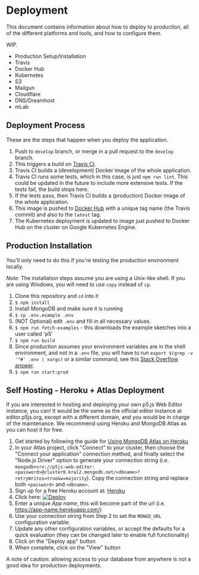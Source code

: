# Deployment

This document contains information about how to deploy to production, all of the different platforms and tools, and how to configure them.

WIP.
* Production Setup/Installation
* Travis
* Docker Hub
* Kubernetes
* S3
* Mailgun
* Cloudflare
* DNS/Dreamhost
* mLab

## Deployment Process

These are the steps that happen when you deploy the application.

1. Push to `develop` branch, or merge in a pull request to the `develop` branch.
2. This triggers a build on [Travis CI](https://travis-ci.org/processing/p5.js-web-editor).
3. Travis CI builds a (development) Docker image of the whole application.
4. Travis CI runs some tests, which in this case, is just `npm run lint`. This could be updated in the future to include more extensive tests. If the tests fail, the build stops here.
5. If the tests pass, then Travis CI builds a (production) Docker image of the whole application.
6. This image is pushed to [Docker Hub](https://hub.docker.com/r/catarak/p5.js-web-editor/) with a unique tag name (the Travis commit) and also to the `latest` tag.
7. The Kubernetes deployment is updated to image just pushed to Docker Hub on the cluster on Google Kubernetes Engine.

## Production Installation

You'll only need to do this if you're testing the production environment locally.

_Note_: The installation steps assume you are using a Unix-like shell. If you are using Windows, you will need to use `copy` instead of `cp`.

1. Clone this repository and `cd` into it
2. `$ npm install`
3. Install MongoDB and make sure it is running
4. `$ cp .env.example .env`
5. (NOT Optional) edit `.env` and fill in all necessary values.
6. `$ npm run fetch-examples` - this downloads the example sketches into a user called 'p5'
7. `$ npm run build`
8. Since production assumes your environment variables are in the shell environment, and not in a `.env` file, you will have to run `export $(grep -v '^#' .env | xargs)` or a similar command, see this [Stack Overflow answer](https://stackoverflow.com/a/20909045/4086967).
9. `$ npm run start:prod`

## Self Hosting - Heroku + Atlas Deployment

If you are interested in hosting and deploying your own p5.js Web Editor instance, you can! It would be the same as the official editor instance at editor.p5js.org, except with a different domain, and you would be in charge of the maintenance. We recommend using Heroku and MongoDB Atlas as you can host it for free.

1. Get started by following the guide for [Using MongoDB Atlas on Heroku](https://developer.mongodb.com/how-to/use-atlas-on-heroku/)
2. In your Atlas project, click "Connect" to your cluster, then choose the "Connect your application" connection method, and finally select the "Node.js Driver" option to generate your connection string (i.e. `mongodb+srv://p5js-web-editor:<password>@cluster0.kral2.mongodb.net/<dbname>?retryWrites=true&w=majority`). Copy the connection string and replace both `<password>` and `<dbname>`.
3. Sign up for a free Heroku account at: [Heroku](https://www.heroku.com/)
4. Click here: [![Deploy](https://www.herokucdn.com/deploy/button.svg)](https://heroku.com/deploy?template=https://github.com/processing/p5.js-web-editor/tree/develop)
5. Enter a unique *App name*, this will become part of the url (i.e. https://app-name.herokuapp.com/)
6. Use your connection string from Step 2 to set the `MONGO_URL` configuration variable.
7. Update any other configuration variables, or accept the defaults for a quick evaluation (they can be changed later to enable full functionality)
8. Click on the "Deploy app" button
9. When complete, click on the "View" button

A note of caution: allowing access to your database from anywhere is not a good idea for production deployments.
